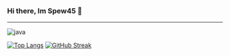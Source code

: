### Hi there, Im Spew45 👋
<hr>

<img alt="java" src="https://img.shields.io/badge/Learning-javascript-yellow/?logo=javascript&logoColor=yellow&color=yellow">

[![Top Langs](https://github-readme-stats.vercel.app/api/top-langs/?username=Spew45&theme=dark)](https://github.com/anuraghazra/github-readme-stats)
[![GitHub Streak](https://github-readme-streak-stats.herokuapp.com?user=Spew45&theme=dark&date_format=M%20j%5B%2C%20Y%5D)](https://git.io/streak-stats)

